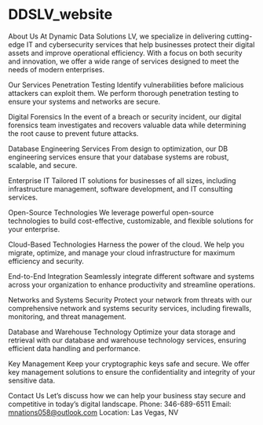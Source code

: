 # DDSLV_website

About Us
At Dynamic Data Solutions LV, we specialize in delivering cutting-edge IT and cybersecurity services that help businesses protect their digital assets and improve operational efficiency. With a focus on both security and innovation, we offer a wide range of services designed to meet the needs of modern enterprises.

Our Services
Penetration Testing
Identify vulnerabilities before malicious attackers can exploit them. We perform thorough penetration testing to ensure your systems and networks are secure.

Digital Forensics
In the event of a breach or security incident, our digital forensics team investigates and recovers valuable data while determining the root cause to prevent future attacks.

Database Engineering Services
From design to optimization, our DB engineering services ensure that your database systems are robust, scalable, and secure.

Enterprise IT
Tailored IT solutions for businesses of all sizes, including infrastructure management, software development, and IT consulting services.

Open-Source Technologies
We leverage powerful open-source technologies to build cost-effective, customizable, and flexible solutions for your enterprise.

Cloud-Based Technologies
Harness the power of the cloud. We help you migrate, optimize, and manage your cloud infrastructure for maximum efficiency and security.

End-to-End Integration
Seamlessly integrate different software and systems across your organization to enhance productivity and streamline operations.

Networks and Systems Security
Protect your network from threats with our comprehensive network and systems security services, including firewalls, monitoring, and threat management.

Database and Warehouse Technology
Optimize your data storage and retrieval with our database and warehouse technology services, ensuring efficient data handling and performance.

Key Management
Keep your cryptographic keys safe and secure. We offer key management solutions to ensure the confidentiality and integrity of your sensitive data.

Contact Us
Let’s discuss how we can help your business stay secure and competitive in today’s digital landscape.
Phone: 346-689-6511
Email: mnations058@outlook.com
Location: Las Vegas, NV
